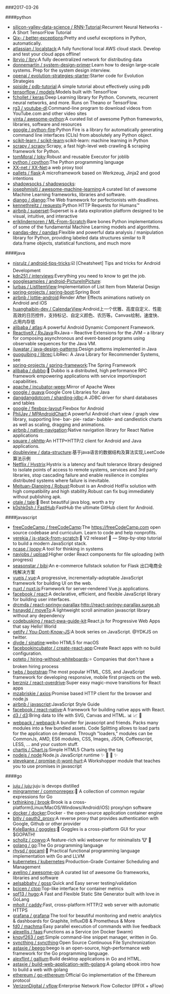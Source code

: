 ###2017-03-26

####python
* [silicon-valley-data-science / RNN-Tutorial](https://github.com/silicon-valley-data-science/RNN-Tutorial):Recurrent Neural Networks - A Short TensorFlow Tutorial
* [Qix- / better-exceptions](https://github.com/Qix-/better-exceptions):Pretty and useful exceptions in Python, automatically.
* [atlassian / localstack](https://github.com/atlassian/localstack):A fully functional local AWS cloud stack. Develop and test your cloud apps offline!
* [lbryio / lbry](https://github.com/lbryio/lbry):A fully decentralized network for distributing data
* [donnemartin / system-design-primer](https://github.com/donnemartin/system-design-primer):Learn how to design large-scale systems. Prep for the system design interview.
* [openai / evolution-strategies-starter](https://github.com/openai/evolution-strategies-starter):Starter code for Evolution Strategies
* [spiside / pdb-tutorial](https://github.com/spiside/pdb-tutorial):A simple tutorial about effectively using pdb
* [tensorflow / models](https://github.com/tensorflow/models):Models built with TensorFlow
* [fchollet / keras](https://github.com/fchollet/keras):Deep Learning library for Python. Convnets, recurrent neural networks, and more. Runs on Theano or TensorFlow.
* [rg3 / youtube-dl](https://github.com/rg3/youtube-dl):Command-line program to download videos from YouTube.com and other video sites
* [vinta / awesome-python](https://github.com/vinta/awesome-python):A curated list of awesome Python frameworks, libraries, software and resources
* [google / python-fire](https://github.com/google/python-fire):Python Fire is a library for automatically generating command line interfaces (CLIs) from absolutely any Python object.
* [scikit-learn / scikit-learn](https://github.com/scikit-learn/scikit-learn):scikit-learn: machine learning in Python
* [scrapy / scrapy](https://github.com/scrapy/scrapy):Scrapy, a fast high-level web crawling & scraping framework for Python.
* [tomMoral / loky](https://github.com/tomMoral/loky):Robust and reusable Executor for joblib
* [python / cpython](https://github.com/python/cpython):The Python programming language
* [XX-net / XX-Net](https://github.com/XX-net/XX-Net):a web proxy tool
* [pallets / flask](https://github.com/pallets/flask):A microframework based on Werkzeug, Jinja2 and good intentions
* [shadowsocks / shadowsocks](https://github.com/shadowsocks/shadowsocks):
* [josephmisiti / awesome-machine-learning](https://github.com/josephmisiti/awesome-machine-learning):A curated list of awesome Machine Learning frameworks, libraries and software.
* [django / django](https://github.com/django/django):The Web framework for perfectionists with deadlines.
* [kennethreitz / requests](https://github.com/kennethreitz/requests):Python HTTP Requests for Humans™
* [airbnb / superset](https://github.com/airbnb/superset):Superset is a data exploration platform designed to be visual, intuitive, and interactive
* [eriklindernoren / ML-From-Scratch](https://github.com/eriklindernoren/ML-From-Scratch):Bare bones Python implementations of some of the fundamental Machine Learning models and algorithms.
* [pandas-dev / pandas](https://github.com/pandas-dev/pandas):Flexible and powerful data analysis / manipulation library for Python, providing labeled data structures similar to R data.frame objects, statistical functions, and much more

####java
* [nisrulz / android-tips-tricks](https://github.com/nisrulz/android-tips-tricks):☑️ [Cheatsheet] Tips and tricks for Android Development
* [kdn251 / interviews](https://github.com/kdn251/interviews):Everything you need to know to get the job.
* [googlesamples / android-PictureInPicture](https://github.com/googlesamples/android-PictureInPicture):
* [lurbas / ListItemView](https://github.com/lurbas/ListItemView):Implementation of List Item from Material Design
* [spring-projects / spring-boot](https://github.com/spring-projects/spring-boot):Spring Boot
* [airbnb / lottie-android](https://github.com/airbnb/lottie-android):Render After Effects animations natively on Android and iOS
* [huanghaibin-dev / CalendarView](https://github.com/huanghaibin-dev/CalendarView):Android上一个优雅、高度自定义、性能高效的日历控件，支持标记、自定义颜色、农历等。Canvas绘制，速度快、占用内存低
* [alibaba / atlas](https://github.com/alibaba/atlas):A powerful Android Dynamic Component Framework.
* [ReactiveX / RxJava](https://github.com/ReactiveX/RxJava):RxJava – Reactive Extensions for the JVM – a library for composing asynchronous and event-based programs using observable sequences for the Java VM.
* [iluwatar / java-design-patterns](https://github.com/iluwatar/java-design-patterns):Design patterns implemented in Java
* [guoguibing / librec](https://github.com/guoguibing/librec):LibRec: A Java Library for Recommender Systems, see
* [spring-projects / spring-framework](https://github.com/spring-projects/spring-framework):The Spring Framework
* [alibaba / dubbo](https://github.com/alibaba/dubbo):📢 Dubbo is a distributed, high performance RPC framework empowering applications with service import/export capabilities.
* [apache / incubator-weex](https://github.com/apache/incubator-weex):Mirror of Apache Weex
* [google / guava](https://github.com/google/guava):Google Core Libraries for Java
* [dangdangdotcom / sharding-jdbc](https://github.com/dangdangdotcom/sharding-jdbc):A JDBC driver for shard databases and tables
* [google / flexbox-layout](https://github.com/google/flexbox-layout):Flexbox for Android
* [PhilJay / MPAndroidChart](https://github.com/PhilJay/MPAndroidChart):A powerful Android chart view / graph view library, supporting line- bar- pie- radar- bubble- and candlestick charts as well as scaling, dragging and animations.
* [airbnb / native-navigation](https://github.com/airbnb/native-navigation):Native navigation library for React Native applications
* [square / okhttp](https://github.com/square/okhttp):An HTTP+HTTP/2 client for Android and Java applications.
* [doubleview / data-structure](https://github.com/doubleview/data-structure):基于java语言的数据结构及算法实现,LeetCode算法示例
* [Netflix / Hystrix](https://github.com/Netflix/Hystrix):Hystrix is a latency and fault tolerance library designed to isolate points of access to remote systems, services and 3rd party libraries, stop cascading failure and enable resilience in complex distributed systems where failure is inevitable.
* [Meituan-Dianping / Robust](https://github.com/Meituan-Dianping/Robust):Robust is an Android HotFix solution with high compatibility and high stability.Robust can fix bug immediately without publishing apk.
* [otale / tale](https://github.com/otale/tale):🦄 Best beautiful java blog, worth a try
* [k0shk0sh / FastHub](https://github.com/k0shk0sh/FastHub):FastHub the ultimate GitHub client for Android.

####javascript
* [freeCodeCamp / freeCodeCamp](https://github.com/freeCodeCamp/freeCodeCamp):The https://freeCodeCamp.com open source codebase and curriculum. Learn to code and help nonprofits.
* [verekia / js-stack-from-scratch](https://github.com/verekia/js-stack-from-scratch):🎉 V2 release! 🎉 — Step-by-step tutorial to build a modern JavaScript stack.
* [ncase / loopy](https://github.com/ncase/loopy):A tool for thinking in systems
* [navjobs / upload](https://github.com/navjobs/upload):Higher order React components for file uploading (with progress)
* [seasonstar / bibi](https://github.com/seasonstar/bibi):An e-commerce fullstack solution for Flask 出口电商全栈解决方案
* [vuejs / vue](https://github.com/vuejs/vue):A progressive, incrementally-adoptable JavaScript framework for building UI on the web.
* [nuxt / nuxt.js](https://github.com/nuxt/nuxt.js):Framework for server-rendered Vue.js applications.
* [facebook / react](https://github.com/facebook/react):A declarative, efficient, and flexible JavaScript library for building user interfaces.
* [drcmda / react-springy-parallax](https://github.com/drcmda/react-springy-parallax):http://react-springy-parallax.surge.sh
* [hsnaydd / moveTo](https://github.com/hsnaydd/moveTo):A lightweight scroll animation javascript library without any dependency
* [codebusking / react-pwa-guide-kit](https://github.com/codebusking/react-pwa-guide-kit):React.js for Progressive Web Apps that say Hello! World
* [getify / You-Dont-Know-JS](https://github.com/getify/You-Dont-Know-JS):A book series on JavaScript. @YDKJS on twitter.
* [djyde / sinatine](https://github.com/djyde/sinatine):weibo HTML5 for macOS
* [facebookincubator / create-react-app](https://github.com/facebookincubator/create-react-app):Create React apps with no build configuration.
* [poteto / hiring-without-whiteboards](https://github.com/poteto/hiring-without-whiteboards):⭐️ Companies that don't have a broken hiring process
* [twbs / bootstrap](https://github.com/twbs/bootstrap):The most popular HTML, CSS, and JavaScript framework for developing responsive, mobile first projects on the web.
* [berzniz / react-overdrive](https://github.com/berzniz/react-overdrive):Super easy magic-move transitions for React apps
* [mzabriskie / axios](https://github.com/mzabriskie/axios):Promise based HTTP client for the browser and node.js
* [airbnb / javascript](https://github.com/airbnb/javascript):JavaScript Style Guide
* [facebook / react-native](https://github.com/facebook/react-native):A framework for building native apps with React.
* [d3 / d3](https://github.com/d3/d3):Bring data to life with SVG, Canvas and HTML. 📊 📈 🎉
* [webpack / webpack](https://github.com/webpack/webpack):A bundler for javascript and friends. Packs many modules into a few bundled assets. Code Splitting allows to load parts for the application on demand. Through "loaders," modules can be CommonJs, AMD, ES6 modules, CSS, Images, JSON, Coffeescript, LESS, ... and your custom stuff.
* [chartjs / Chart.js](https://github.com/chartjs/Chart.js):Simple HTML5 Charts using the <canvas> tag
* [nodejs / node](https://github.com/nodejs/node):Node.js JavaScript runtime ✨ 🐢 🚀 ✨
* [stevekane / promise-it-wont-hurt](https://github.com/stevekane/promise-it-wont-hurt):A Workshopper module that teaches you to use promises in javascript

####go
* [juju / juju](https://github.com/juju/juju):juju is devops distilled
* [mingrammer / commonregex](https://github.com/mingrammer/commonregex):🍫 A collection of common regular expressions for Go
* [txthinking / brook](https://github.com/txthinking/brook):Brook is a cross-platform(Linux/MacOS/Windows/Android/iOS) proxy/vpn software
* [docker / docker](https://github.com/docker/docker):Docker - the open-source application container engine
* [bitly / oauth2_proxy](https://github.com/bitly/oauth2_proxy):A reverse proxy that provides authentication with Google, Github or other provider
* [KyleBanks / goggles](https://github.com/KyleBanks/goggles):🔭 Goggles is a cross-platform GUI for your $GOPATH!
* [schollz / cowyo](https://github.com/schollz/cowyo):A feature-rich wiki webserver for minimalists 🐮 💬
* [golang / go](https://github.com/golang/go):The Go programming language
* [rhysd / gocaml](https://github.com/rhysd/gocaml):🐫 Practical functional programming language implementation with Go and LLVM
* [kubernetes / kubernetes](https://github.com/kubernetes/kubernetes):Production-Grade Container Scheduling and Management
* [avelino / awesome-go](https://github.com/avelino/awesome-go):A curated list of awesome Go frameworks, libraries and software
* [aelsabbahy / goss](https://github.com/aelsabbahy/goss):Quick and Easy server testing/validation
* [bcicen / ctop](https://github.com/bcicen/ctop):Top-like interface for container metrics
* [spf13 / hugo](https://github.com/spf13/hugo):A Fast and Flexible Static Site Generator built with love in GoLang
* [mholt / caddy](https://github.com/mholt/caddy):Fast, cross-platform HTTP/2 web server with automatic HTTPS
* [grafana / grafana](https://github.com/grafana/grafana):The tool for beautiful monitoring and metric analytics & dashboards for Graphite, InfluxDB & Prometheus & More
* [fd0 / machma](https://github.com/fd0/machma):Easy parallel execution of commands with live feedback
* [alexellis / faas](https://github.com/alexellis/faas):Functions as a Service (on Docker Swarm)
* [knqyf263 / pet](https://github.com/knqyf263/pet):Simple command-line snippet manager, written in Go.
* [syncthing / syncthing](https://github.com/syncthing/syncthing):Open Source Continuous File Synchronization
* [astaxie / beego](https://github.com/astaxie/beego):beego is an open-source, high-performance web framework for the Go programming language.
* [alexflint / gallium](https://github.com/alexflint/gallium):Build desktop applications in Go and HTML.
* [astaxie / build-web-application-with-golang](https://github.com/astaxie/build-web-application-with-golang):A golang ebook intro how to build a web with golang
* [ethereum / go-ethereum](https://github.com/ethereum/go-ethereum):Official Go implementation of the Ethereum protocol
* [VerizonDigital / vflow](https://github.com/VerizonDigital/vflow):Enterprise Network Flow Collector (IPFIX + sFlow)
